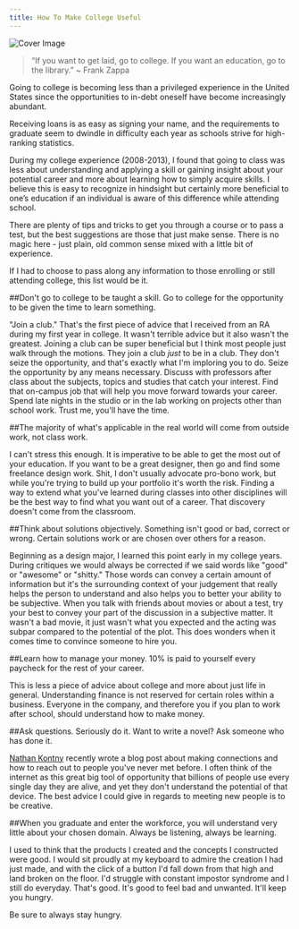 ```yaml
---
title: How To Make College Useful
---
```

![Cover Image](/assets/img/blog_imgs/college_cover_img.png)

> “If you want to get laid, go to college. If you want an education, go to the library.” ~ Frank Zappa

Going to college is becoming less than a privileged experience in the United States since the opportunities to in-debt oneself have become increasingly abundant.

Receiving loans is as easy as signing your name, and the requirements to graduate seem to dwindle in difficulty each year as schools strive for high-ranking statistics.

During my college experience (2008-2013), I found that going to class was less about understanding and applying a skill or gaining insight about your potential career and more about learning how to simply acquire skills. I believe this is easy to recognize in hindsight but certainly more beneficial to one’s education if an individual is aware of this difference while attending school.

There are plenty of tips and tricks to get you through a course or to pass a test, but the best suggestions are those that just make sense. There is no magic here - just plain, old common sense mixed with a little bit of experience. 

If I had to choose to pass along any information to those enrolling or still attending college, this list would be it.

##Don't go to college to be taught a skill. Go to college for the opportunity to be given the time to learn something.

"Join a club." That's the first piece of advice that I received from an RA during my first year in college. It wasn't terrible advice but it also wasn't the greatest. Joining a club can be super beneficial but I think most people just walk through the motions. They join a club *just* to be in a club. They don't seize the opportunity, and that's exactly what I'm imploring you to do. Seize the opportunity by any means necessary. Discuss with professors after class about the subjects, topics and studies that catch your interest. Find that on-campus job that will help you move forward towards your career. Spend late nights in the studio or in the lab working on projects other than school work. Trust me, you'll have the time.

##The majority of what's applicable in the real world will come from outside work, not class work.

I can't stress this enough. It is imperative to be able to get the most out of your education. If you want to be a great designer, then go and find some freelance design work. Shit, I don't usually advocate pro-bono work, but while you're trying to build up your portfolio it's worth the risk. Finding a way to extend what you've learned during classes into other disciplines will be the best way to find what you want out of a career. That discovery doesn't come from the classroom.

##Think about solutions objectively. Something isn't good or bad, correct or wrong. Certain solutions work or are chosen over others for a reason.

Beginning as a design major, I learned this point early in my college years. During critiques we would always be corrected if we said words like "good" or "awesome" or "shitty." Those words can convey a certain amount of information but it's the surrounding context of your judgement that really helps the person to understand and also helps you to better your ability to be subjective. When you talk with friends about movies or about a test, try your best to convey your part of the discussion in a subjective matter. It wasn't a bad movie, it just wasn't what you expected and the acting was subpar compared to the potential of the plot. This does wonders when it comes time to convince someone to hire you.

##Learn how to manage your money. 10% is paid to yourself every paycheck for the rest of your career.

This is less a piece of advice about college and more about just life in general. Understanding finance is not reserved for certain roles within a business. Everyone in the company, and therefore you if you plan to work after school, should understand how to make money.

##Ask questions. Seriously do it. Want to write a novel? Ask someone who has done it.

[Nathan Kontny](http://ninjasandrobots.com/i-dont-have-any-connections) recently wrote a blog post about making connections and how to reach out to people you've never met before. I often think of the internet as this great big tool of opportunity that billions of people use every single day they are alive, and yet they don't understand the potential of that device. The best advice I could give in regards to meeting new people is to be creative. 

##When you graduate and enter the workforce, you will understand very little about your chosen domain. Always be listening, always be learning.

I used to think that the products I created and the concepts I constructed were good. I would sit proudly at my keyboard to admire the creation I had just made, and with the click of a button I'd fall down from that high and land broken on the floor. I'd struggle with constant impostor syndrome and I still do everyday. That's good. It's good to feel bad and unwanted. It'll keep you hungry. 

Be sure to always stay hungry.

